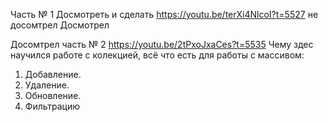 Часть № 1 Досмотреть и сделать https://youtu.be/terXi4NlcoI?t=5527 не досомтрел
Досмотрел

Досомтрел часть № 2 https://youtu.be/2tPxoJxaCes?t=5535 Чему здес научился
работе с колекцией, всё что есть для работы с массивом:

1. Добавление.
2. Удаление.
3. Обновление.
4. Фильтрацию
